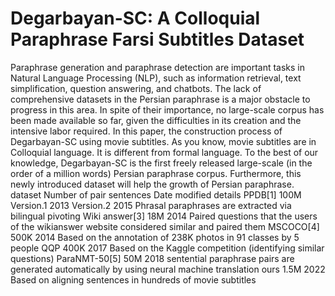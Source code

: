 # Degarbayan-SC: A Colloquial Paraphrase Farsi Subtitles Dataset
Paraphrase generation and paraphrase detection are important tasks in Natural Language Processing (NLP), such as information retrieval, text simplification, question answering, and chatbots. The lack of comprehensive datasets in the Persian paraphrase is a major obstacle to progress in this area. In spite of their importance, no large-scale corpus has been made available so far, given the difficulties in its creation and the intensive labor required. In this paper, the construction process of Degarbayan-SC using movie subtitles. As you know, movie subtitles are in Colloquial language. It is different from formal language.  To the best of our knowledge, Degarbayan-SC is the first freely released large-scale (in the order of a million words) Persian paraphrase corpus. Furthermore, this newly introduced dataset will help the growth of Persian paraphrase. 
dataset	Number of pair sentences	Date modified	details
PPDB[1]
100M	Version.1 2013
Version.2 2015	Phrasal paraphrases are extracted via bilingual pivoting
Wiki answer[3]
18M	2014	Paired questions that the users of the wikianswer website considered similar and paired them
MSCOCO[4]
500K	2014	Based on the annotation of 238K photos in 91 classes by 5 people
QQP	400K	2017	Based on the Kaggle competition (identifying similar questions)
ParaNMT-50[5]
50M	2018	sentential paraphrase pairs are generated automatically by using neural machine translation
ours	1.5M	2022	Based on aligning sentences in hundreds of movie subtitles
